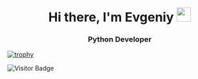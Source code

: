 <h1 align="center">Hi there, I'm Evgeniy</a>
<img src="https://github.com/blackcater/blackcater/raw/main/images/Hi.gif" height="32"/></h1>
<h3 align="center">Python Developer</h3>

[![trophy](https://github-profile-trophy.vercel.app/?ME-progr=ryo-ma)](https://github.com/ryo-ma/github-profile-trophy)


![Visitor Badge](https://visitor-badge.laobi.icu/badge?page_id=ME-progr)
